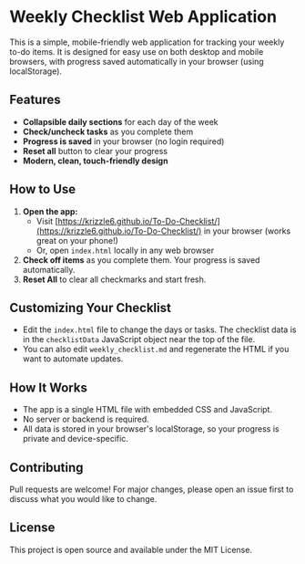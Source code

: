 # Weekly Checklist Web Application

This is a simple, mobile-friendly web application for tracking your weekly to-do items. It is designed for easy use on both desktop and mobile browsers, with progress saved automatically in your browser (using localStorage).

## Features
- **Collapsible daily sections** for each day of the week
- **Check/uncheck tasks** as you complete them
- **Progress is saved** in your browser (no login required)
- **Reset all** button to clear your progress
- **Modern, clean, touch-friendly design**

## How to Use
1. **Open the app:**
   - Visit [https://krizzle6.github.io/To-Do-Checklist/](https://krizzle6.github.io/To-Do-Checklist/) in your browser (works great on your phone!)
   - Or, open `index.html` locally in any web browser
2. **Check off items** as you complete them. Your progress is saved automatically.
3. **Reset All** to clear all checkmarks and start fresh.

## Customizing Your Checklist
- Edit the `index.html` file to change the days or tasks. The checklist data is in the `checklistData` JavaScript object near the top of the file.
- You can also edit `weekly_checklist.md` and regenerate the HTML if you want to automate updates.

## How It Works
- The app is a single HTML file with embedded CSS and JavaScript.
- No server or backend is required.
- All data is stored in your browser's localStorage, so your progress is private and device-specific.

## Contributing
Pull requests are welcome! For major changes, please open an issue first to discuss what you would like to change.

## License
This project is open source and available under the MIT License.
